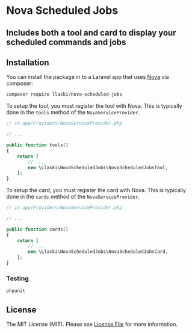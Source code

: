 # Nova Scheduled Jobs

## Includes both a tool and card to display your scheduled commands and jobs


## Installation

You can install the package in to a Laravel app that uses [Nova](https://nova.laravel.com) via composer:

```bash
composer require llaski/nova-scheduled-jobs
```

To setup the tool, you must register the tool with Nova. This is typically done in the `tools` method of the `NovaServiceProvider`.

```php
// in app/Providers/NovaServiceProvider.php

// ...

public function tools()
{
    return [
        // ...
        new \Llaski\NovaScheduledJobs\NovaScheduledJobsTool,
    ];
}
```

To setup the card, you must register the card with Nova. This is typically done in the `cards` method of the `NovaServiceProvider`.

```php
// in app/Providers/NovaServiceProvider.php

// ...

public function cards()
{
    return [
        // ...
        new \Llaski\NovaScheduledJobs\NovaScheduledJobsCard,
    ];
}
```

### Testing

``` bash
phpunit
```

## License

The MIT License (MIT). Please see [License File](LICENSE.md) for more information.
